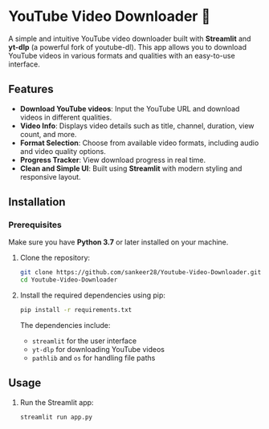 # YouTube Video Downloader 🎥

A simple and intuitive YouTube video downloader built with **Streamlit** and **yt-dlp** (a powerful fork of youtube-dl). This app allows you to download YouTube videos in various formats and qualities with an easy-to-use interface.

## Features

- **Download YouTube videos**: Input the YouTube URL and download videos in different qualities.
- **Video Info**: Displays video details such as title, channel, duration, view count, and more.
- **Format Selection**: Choose from available video formats, including audio and video quality options.
- **Progress Tracker**: View download progress in real time.
- **Clean and Simple UI**: Built using **Streamlit** with modern styling and responsive layout.
  
## Installation

### Prerequisites

Make sure you have **Python 3.7** or later installed on your machine.

1. Clone the repository:

   ```bash
   git clone https://github.com/sankeer28/Youtube-Video-Downloader.git
   cd Youtube-Video-Downloader
   ```

2. Install the required dependencies using pip:

   ```bash
   pip install -r requirements.txt
   ```

   The dependencies include:
   - `streamlit` for the user interface
   - `yt-dlp` for downloading YouTube videos
   - `pathlib` and `os` for handling file paths

## Usage

1. Run the Streamlit app:

   ```bash
   streamlit run app.py
   ```

